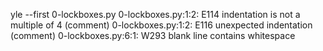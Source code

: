 yle --first 0-lockboxes.py 
0-lockboxes.py:1:2: E114 indentation is not a multiple of 4 (comment)
0-lockboxes.py:1:2: E116 unexpected indentation (comment)
0-lockboxes.py:6:1: W293 blank line contains whitespace

